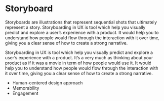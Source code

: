# Storyboard

Storyboards are illustrations that represent sequential shots that ultimately represent a story. Storyboarding in UX is tool which help you visually predict and explore a user’s experience with a product. It would help you to understand how people would flow through the interaction with it over time, giving you a clear sense of how to create a strong narrative.

Storyboarding in UX is tool which help you visually predict and explore a user’s experience with a product. It’s a very much as thinking about your product as if it was a movie in term of how people would use it. It would help you to understand how people would flow through the interaction with it over time, giving you a clear sense of how to create a strong narrative.

- Human-centered design approach
- Memorability
- Engagement
